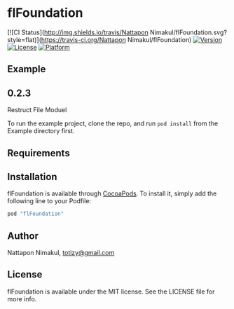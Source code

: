 # flFoundation

[![CI Status](http://img.shields.io/travis/Nattapon Nimakul/flFoundation.svg?style=flat)](https://travis-ci.org/Nattapon Nimakul/flFoundation)
[![Version](https://img.shields.io/cocoapods/v/flFoundation.svg?style=flat)](http://cocoapods.org/pods/flFoundation)
[![License](https://img.shields.io/cocoapods/l/flFoundation.svg?style=flat)](http://cocoapods.org/pods/flFoundation)
[![Platform](https://img.shields.io/cocoapods/p/flFoundation.svg?style=flat)](http://cocoapods.org/pods/flFoundation)

## Example

## 0.2.3
Restruct File Moduel

To run the example project, clone the repo, and run `pod install` from the Example directory first.

## Requirements

## Installation

flFoundation is available through [CocoaPods](http://cocoapods.org). To install
it, simply add the following line to your Podfile:

```ruby
pod "flFoundation"
```

## Author

Nattapon Nimakul, totizy@gmail.com

## License

flFoundation is available under the MIT license. See the LICENSE file for more info.
